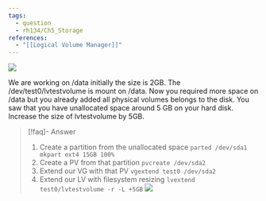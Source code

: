 ```yaml
---
tags:
  - question
  - rh134/Ch5_Storage
references:
  - "[[Logical Volume Manager]]"
---
```

![](https://i.imgur.com/s9ydxhv.jpg)

We are working on /data initially the size is 2GB. The /dev/test0/lvtestvolume is mount on /data. Now you required more space on /data but you already added all physical volumes belongs to the disk. You saw that you have unallocated space around 5 GB on your hard disk. Increase the size of lvtestvolume by 5GB.

> [!faq]- Answer
> 1. Create a partition from the unallocated space `parted /dev/sda1 mkpart ext4 15GB 100%`
> 2. Create a PV from that partition `pvcreate /dev/sda2`
> 3. Extend our VG with that PV `vgextend test0 /dev/sda2`
> 4. Extend our LV with filesystem resizing `lvextend test0/lvtestvolume -r -L +5GB`
>  ![](https://i.imgur.com/89TYeOx.jpg)



